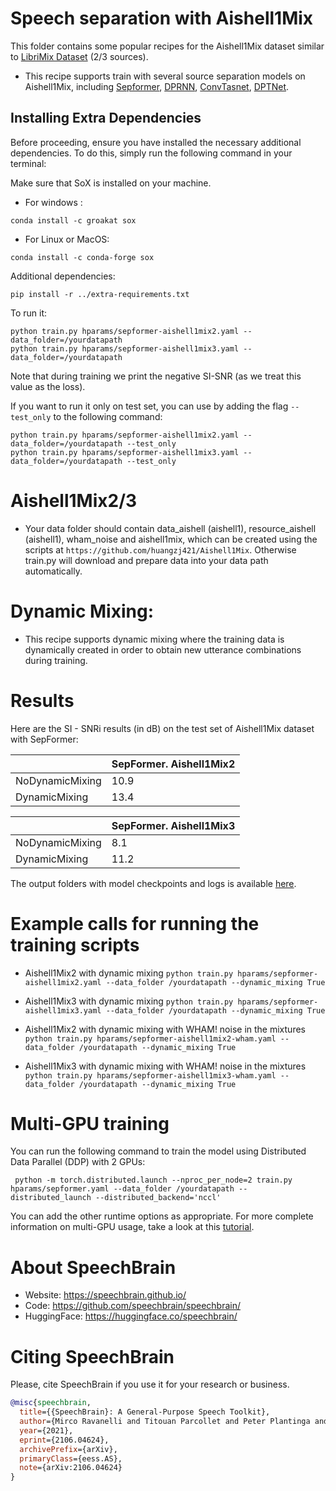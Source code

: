 # Speech separation with Aishell1Mix
This folder contains some popular recipes for the Aishell1Mix dataset similar to [LibriMix Dataset](https://arxiv.org/pdf/2005.11262.pdf) (2/3 sources).

* This recipe supports train with several source separation models on Aishell1Mix, including [Sepformer](https://arxiv.org/abs/2010.13154), [DPRNN](https://arxiv.org/abs/1910.06379), [ConvTasnet](https://arxiv.org/abs/1809.07454), [DPTNet](https://arxiv.org/abs/2007.13975).

## Installing Extra Dependencies

Before proceeding, ensure you have installed the necessary additional dependencies. To do this, simply run the following command in your terminal:


Make sure that SoX is installed on your machine.

* For windows :
```
conda install -c groakat sox
```
* For Linux or MacOS:
```
conda install -c conda-forge sox
```
Additional dependencies:
```
pip install -r ../extra-requirements.txt
```

To run it:

```
python train.py hparams/sepformer-aishell1mix2.yaml --data_folder=/yourdatapath
python train.py hparams/sepformer-aishell1mix3.yaml --data_folder=/yourdatapath
```
Note that during training we print the negative SI-SNR (as we treat this value as the loss).

If you want to run it only on test set, you can use by adding the flag `--test_only` to the following command:
```
python train.py hparams/sepformer-aishell1mix2.yaml --data_folder=/yourdatapath --test_only
python train.py hparams/sepformer-aishell1mix3.yaml --data_folder=/yourdatapath --test_only
```

# Aishell1Mix2/3
* Your data folder should contain data_aishell (aishell1), resource_aishell (aishell1), wham_noise and aishell1mix, which can be created using the scripts at `https://github.com/huangzj421/Aishell1Mix`. Otherwise train.py will download and prepare data into your data path automatically.


# Dynamic Mixing:

* This recipe supports dynamic mixing where the training data is dynamically created in order to obtain new utterance combinations during training.

# Results

Here are the SI - SNRi results (in dB) on the test set of Aishell1Mix dataset with SepFormer:

| | SepFormer. Aishell1Mix2 |
| --- | --- |
| NoDynamicMixing | 10.9 |
| DynamicMixing | 13.4 |


| | SepFormer. Aishell1Mix3 |
| --- | --- |
| NoDynamicMixing | 8.1 |
| DynamicMixing | 11.2 |

The output folders with model checkpoints and logs is available [here](https://www.dropbox.com/sh/6x9356yuybj8lue/AABPlpS03Vcci_E3jA69oKoXa?dl=0).

# Example calls for running the training scripts

* Aishell1Mix2 with dynamic mixing `python train.py hparams/sepformer-aishell1mix2.yaml --data_folder /yourdatapath --dynamic_mixing True`

* Aishell1Mix3 with dynamic mixing `python train.py hparams/sepformer-aishell1mix3.yaml --data_folder /yourdatapath --dynamic_mixing True`

* Aishell1Mix2 with dynamic mixing with WHAM! noise in the mixtures `python train.py hparams/sepformer-aishell1mix2-wham.yaml --data_folder /yourdatapath --dynamic_mixing True`

* Aishell1Mix3 with dynamic mixing with WHAM! noise in the mixtures `python train.py hparams/sepformer-aishell1mix3-wham.yaml --data_folder /yourdatapath --dynamic_mixing True`

# Multi-GPU training

You can run the following command to train the model using Distributed Data Parallel (DDP) with 2 GPUs:

```
 python -m torch.distributed.launch --nproc_per_node=2 train.py hparams/sepformer.yaml --data_folder /yourdatapath --distributed_launch --distributed_backend='nccl'
```
You can add the other runtime options as appropriate. For more complete information on multi-GPU usage, take a look at this [tutorial](https://colab.research.google.com/drive/13pBUacPiotw1IvyffvGZ-HrtBr9T6l15).


# **About SpeechBrain**
- Website: https://speechbrain.github.io/
- Code: https://github.com/speechbrain/speechbrain/
- HuggingFace: https://huggingface.co/speechbrain/


# **Citing SpeechBrain**
Please, cite SpeechBrain if you use it for your research or business.

```bibtex
@misc{speechbrain,
  title={{SpeechBrain}: A General-Purpose Speech Toolkit},
  author={Mirco Ravanelli and Titouan Parcollet and Peter Plantinga and Aku Rouhe and Samuele Cornell and Loren Lugosch and Cem Subakan and Nauman Dawalatabad and Abdelwahab Heba and Jianyuan Zhong and Ju-Chieh Chou and Sung-Lin Yeh and Szu-Wei Fu and Chien-Feng Liao and Elena Rastorgueva and François Grondin and William Aris and Hwidong Na and Yan Gao and Renato De Mori and Yoshua Bengio},
  year={2021},
  eprint={2106.04624},
  archivePrefix={arXiv},
  primaryClass={eess.AS},
  note={arXiv:2106.04624}
}
```
